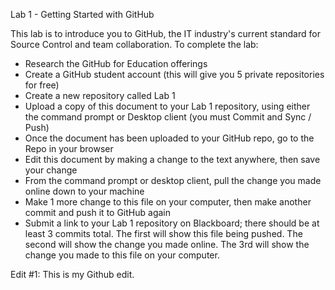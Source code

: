 Lab 1 - Getting Started with GitHub

This lab is to introduce you to GitHub, the IT industry's current standard for Source Control and team collaboration.  To complete the lab:

- Research the GitHub for Education offerings
- Create a GitHub student account (this will give you 5 private repositories for free)
- Create a new repository called Lab 1
- Upload a copy of this document to your Lab 1 repository, using either the command prompt or Desktop client (you must Commit and Sync / Push)
- Once the document has been uploaded to your GitHub repo, go to the Repo in your browser
- Edit this document by making a change to the text anywhere, then save your change
- From the command prompt or desktop client, pull the change you made online down to your machine
- Make 1 more change to this file on your computer, then make another commit and push it to GitHub again
- Submit a link to your Lab 1 repository on Blackboard; there should be at least 3 commits total.  The first will show this file being pushed.  The second will show the change you made online.  The 3rd will show the change you made to this file on your computer.

Edit #1: This is my Github edit.
